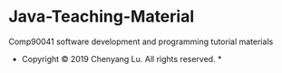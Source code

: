 # Java-Teaching-Material
Comp90041 software development and programming tutorial materials

* Copyright © 2019 Chenyang Lu. All rights reserved. *
